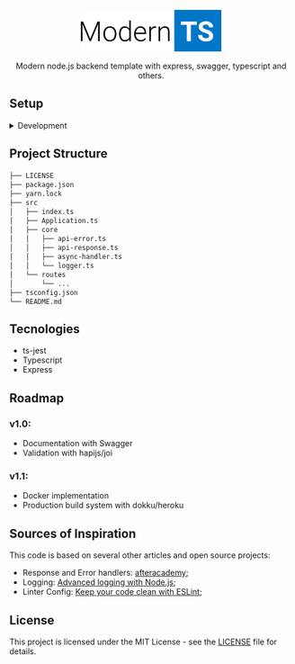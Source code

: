 
<p align=center>
  <img src="https://raw.githubusercontent.com/jrmmendes/modern-ts/master/docs/modern-ts-logo.png" width=250>
  
  <p align=center>Modern node.js backend template with express, swagger, typescript and others.</p>
</p>

## Setup

<details><summary>Development</summary>

> We strongly recommed the use of `yarn` as package manager for that project. 

After cloning this repository, do the following steps to start working:
```
$ cd modern-ts

$ yarn install
```

Once all dependencies were installed, create a `.env` file based on the `.env.base`
provided.

Finally, start the development server:
```
$ yarn start:dev
```
The application will start listening at localhost:3000. You can also use the
`build` and `start` scripts to create and run a production ready code.

</details>

## Project Structure
```
├── LICENSE
├── package.json
├── yarn.lock
├── src
│   ├── index.ts
│   ├── Application.ts
│   ├── core
│   │   ├── api-error.ts
│   │   ├── api-response.ts
│   │   ├── async-handler.ts
│   │   └── logger.ts
│   └── routes
│       └── ...
├── tsconfig.json
└── README.md
```
## Tecnologies
- ts-jest
- Typescript
- Express

## Roadmap
### v1.0: 
- Documentation with Swagger
- Validation with hapijs/joi

### v1.1: 
- Docker implementation
- Production build system with dokku/heroku

## Sources of Inspiration
This code is based on several other articles and open source projects:
- Response and Error handlers: [afteracademy](https://github.com/afteracademy/nodejs-backend-architecture-typescript);
- Logging: [Advanced logging with Node.js](http://tostring.it/2014/06/23/advanced-logging-with-nodejs/);
- Linter Config: [Keep your code clean with ESLint](https://flaviocopes.com/eslint/);

## License
This project is licensed under the MIT License - see the [LICENSE](LICENSE) file for details.
